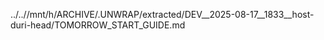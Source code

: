 ../..//mnt/h/ARCHIVE/.UNWRAP/extracted/DEV__2025-08-17__1833__host-duri-head/TOMORROW_START_GUIDE.md